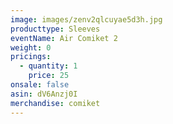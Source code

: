 ```yaml
---
image: images/zenv2qlcuyae5d3h.jpg
producttype: Sleeves
eventName: Air Comiket 2
weight: 0
pricings:
  - quantity: 1
    price: 25
onsale: false
asin: dV6Anzj0I
merchandise: comiket
---
```

